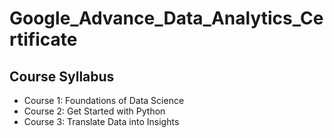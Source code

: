 # Google_Advance_Data_Analytics_Certificate

<h2>Course Syllabus</h2>
<ul>
  <li>Course 1: Foundations of Data Science</li>
  <li>Course 2: Get Started with Python</li>
  <li>Course 3: Translate Data into Insights</li>
</ul>
